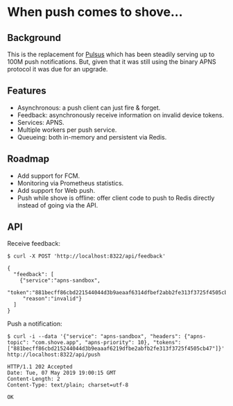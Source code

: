 # When push comes to shove...

## Background

This is the replacement for [Pulsus](https://github.com/pennersr/pulsus) which has been steadily serving up to 100M push notifications. But, given that it was still using the binary APNS protocol it was due for an upgrade.

## Features

- Asynchronous: a push client can just fire & forget.
- Feedback: asynchronously receive information on invalid device tokens.
- Services: APNS.
- Multiple workers per push service.
- Queueing: both in-memory and persistent via Redis.

## Roadmap

- Add support for FCM.
- Monitoring via Prometheus statistics.
- Add support for Web push.
- Push while shove is offline: offer client code to push to Redis directly instead of going via the API.

## API

Receive feedback:
```
$ curl -X POST 'http://localhost:8322/api/feedback'

{
  "feedback": [
    {"service":"apns-sandbox",
     "token":"881becff86cbd221544044d3b9aeaaf6314dfbef2abb2fe313f3725f4505cb47",
     "reason":"invalid"}
  ]
}
```

Push a notification:
```
$ curl -i --data '{"service": "apns-sandbox", "headers": {"apns-topic": "com.shove.app", "apns-priority": 10}, "tokens": ["881becff86cbd215244044d3b9eaaaf6219dfbe2abfb2fe313f3725f4505cb47"]}' http://localhost:8322/api/push

HTTP/1.1 202 Accepted
Date: Tue, 07 May 2019 19:00:15 GMT
Content-Length: 2
Content-Type: text/plain; charset=utf-8

OK
```